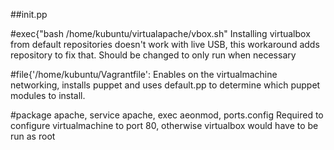 ##init.pp

#exec{"bash /home/kubuntu/virtualapache/vbox.sh"
Installing virtualbox from default repositories doesn't work with live USB, this workaround adds repository to fix that. Should be changed to only run when necessary

#file{'/home/kubuntu/Vagrantfile':
Enables on the virtualmachine networking, installs puppet and uses default.pp to determine which puppet modules to install.

#package apache, service apache, exec aeonmod, ports.config
Required to configure virtualmachine to port 80, otherwise virtualbox would have to be run as root
